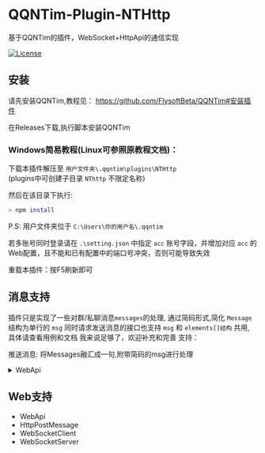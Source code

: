 # QQNTim-Plugin-NTHttp
基于QQNTim的插件，WebSocket+HttpApi的通信实现

[![License](https://img.shields.io/github/license/Rei1mu/QQNTim-Plugin-NTHttp.svg)](https://raw.githubusercontent.com/Rei1mu/QQNTim-Plugin-NTHttp/master/LICENSE)


## 安装
请先安装QQNTim,教程见：
https://github.com/FlysoftBeta/QQNTim#安装插件

在Releases下载,执行脚本安装QQNTim
### Windows简易教程(Linux可参照原教程文档)：
下载本插件解压至 `用户文件夹\.qqntim\plugins\NTHttp`  
(plugins中可创建子目录 `NThttp` 不限定名称)

然后在该目录下执行:
```bash
> npm install
```

P.S: 用户文件夹位于 `C:\Users\你的用户名\.qqntim`

若多账号同时登录请在 `.\setting.json` 中指定 `acc` 账号字段，并增加对应 `acc` 的Web配置，且不能和已有配置中的端口号冲突，否则可能导致失效

重载本插件：按F5刷新即可




## 消息支持
插件只是实现了一些对群/私聊消息`messages`的处理,
通过简码形式,简化 `Message` 结构为单行的 `msg`
同时请求发送消息的接口也支持 `msg` 和 `elements[]结构` 共用, 具体请查看用例和文档
我来说足够了，欢迎补充和完善
支持：


推送消息: 将Messages融汇成一句,附带简码的msg进行处理

<details>
<summary>WebApi</summary>
| 功能                     | API                    | Ws_Json.op  |
| ------------------------ | ----------------------| ----------------------|
| 发送消息                 | /smsg                  | smsg |
| 上传图片                 | /uploadPic             | uploadPic |
| /send_group_msg         | /revokeMessageById     | revokeMessageById |
</details>


## Web支持

- WebApi
- HttpPostMessage
- WebSocketClient
- WebSocketServer


